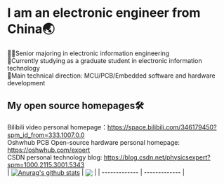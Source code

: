 # I am an electronic engineer from China🌏
🧑‍🔧Senior majoring in electronic information engineering<br>
🏫Currently studying as a graduate student in electronic information technology<br>
🚀Main technical direction: MCU/PCB/Embedded software and hardware development<br>
## My open source homepages🛠️
Bilibili video personal homepage：https://space.bilibili.com/346179450?spm_id_from=333.1007.0.0<br>
Oshwhub PCB Open-source hardware personal homepage: https://oshwhub.com/expert<br>
CSDN personal technology blog: https://blog.csdn.net/physicsexpert?spm=1000.2115.3001.5343<br>
| <a href="https://github.com/anuraghazra/github-readme-stats"><img align="center" src="https://github-readme-stats.vercel.app/api?username=physicsexpert&show_icons=true&include_all_commits=true&theme=default&hide_border=true" alt="Anurag's github stats" /></a> | <a href="https://github.com/anuraghazra/github-readme-stats"><img align="center" src="https://github-readme-stats.vercel.app/api/top-langs/?username=physicsexpert&layout=compact&theme=default&hide_border=true" /></a> |
| ------------- | ------------- |
